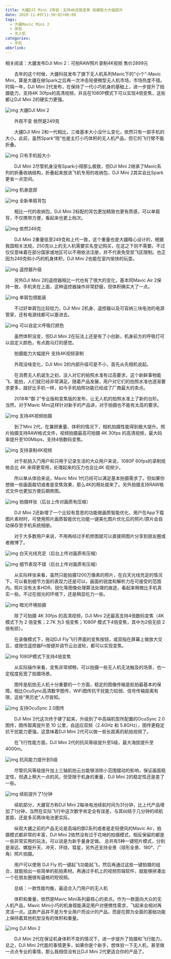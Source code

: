 ```yaml
---
title: 大疆DJI Mini 2体验：支持4K还能变焦 拍摄能力大幅提升
date: 2020-11-09T11:50:02+08:00
tags:
  - 大疆Mavic Mini 2
  - 体验
  - 无人机
categories:
  - 手机
abbrlink:
---
```


相关阅读：大疆发布DJI Mini 2：可拍RAW照片录制4K视频 售价2899元

　　去年的这个时候，大疆科技发布了旗下无人机系列Mavic下的“小个”-Mavic Mini，算是大疆在继Spark之后再一次冲击轻便微型无人机市场，市场热度不错。时隔一年，DJI Mini 2代发布，在保持了一代小巧机身的基础上，进一步提升了拍摄能力，支持4K 30fps的高清视频，并且在1080P模式下可以实现4倍变焦，这些都让DJI Mini 2的硬实力更强。

![img](https://cdn.jsdelivr.net/gh/yakeing/Documentation@main/Hexo/images/1e85-kcieywa3348082.jpg)
大疆DJI Mini 2

　　外观不变 依然是249克

　　大疆DJI Mini 2和一代相比，三维基本大小没什么变化，依然只有一部手机的大小。此前，虽然Spark“晓”也是主打小巧体积的无人机产品，但它的飞行臂不能折叠。

![img](https://cdn.jsdelivr.net/gh/yakeing/Documentation@main/Hexo/images/8ff3-kcieywa3350636.jpg)
只有手机般大小

　　DJI Mini 2尽管机身没有Spark小得那么极致，但DJI Mini 2继承了Mavic系列的折叠收纳结构，折叠起来放进飞机专用的收纳包，DJI Mini 2其实会比Spark 更省一点空间。

![img](https://cdn.jsdelivr.net/gh/yakeing/Documentation@main/Hexo/images/7a6f-kcpxnwv3888017.jpg)
机身底部

![img](https://cdn.jsdelivr.net/gh/yakeing/Documentation@main/Hexo/images/b5fd-kcieywa3352353.jpg)
全新单肩背包

　　相比一代的收纳包，DJI Mini 2标配的背包更加精致也更有质感，可以单肩背，不仅携带方便，看起来也更上档次。

![img](https://cdn.jsdelivr.net/gh/yakeing/Documentation@main/Hexo/images/de7d-kcieywa3378245.jpg)
依然249克

　　DJI Mini 2重量低至249克和上代一致，这个重量也是大疆精心设计的，根据我国相关法规，250克以上的无人机需要实名登记购买，在这之下则不需要。不过仅仅意味着在部分国家或地区可以不用依法注册，并不代表免受禁飞区限制。也正因为249克和小巧的机身体积，DJI Mini 2也能在室内愉快的玩耍。

![img](https://cdn.jsdelivr.net/gh/yakeing/Documentation@main/Hexo/images/5c53-kcieywa3379096.jpg)
遥控器升级

　　另外DJI Mini 2的遥控器相比一代也有了很大的变化，基本同Mavic Air 2保持一致，手机夹在上面，这种遥控器操作非常舒服，但体积确实大了一点。

![img](https://cdn.jsdelivr.net/gh/yakeing/Documentation@main/Hexo/images/faa1-kcieywa3384907.jpg)
单肩包很能装

　　不过好单肩包比较给力，DJI Mini 2机身、遥控器以及可容纳三块电池的电源管家，还有电源线都可以塞进去。

![img](https://cdn.jsdelivr.net/gh/yakeing/Documentation@main/Hexo/images/6c15-kcieywa3383682.png)
可以自定义呼吸灯颜色

　　虽然体积没变，但DJI Mini 2在玩法上还是有了小创新，机身前方的呼吸灯可以自定义颜色，有点跑马灯的感觉。

　　拍摄能力大幅提升 支持4K视频录制

　　外观没啥变化，DJI Mini 2的内部升级可是不小，首先从先相机说起。

　　在消费无人机诞生之初，没人对它的拍照水准有过高要求，这个新鲜事物能飞、能拍，人们就已经非常满足。随着产品发展，用户对它们的拍照水准也逐渐要求更多，就好比手机一样，如今手机拍照功能已经成了厂商最大的卖点。

　　2018年“御 2”专业版和变焦版的发布，让无人机的拍照水准上了新的台阶。当然，对于Mavic Mini这样针对新手的产品讲，对于拍摄也不能有太高的要求。

![img](https://cdn.jsdelivr.net/gh/yakeing/Documentation@main/Hexo/images/dde6-kcieywa3387885.jpg)
支持4K视频拍摄

　　到了Mini 2代，在兼顾重量、体积的情况下，相机拍摄性能得到极大提升。照片拍摄支持RAW格式文件，视频拍摄最高可拍摄 4K 30fps 的高清视频，最大码率提升至100Mbps，支持4倍数码变焦。

![img](https://cdn.jsdelivr.net/gh/yakeing/Documentation@main/Hexo/images/e9ee-kcieywa3393868.png)
支持录制4K视频

　　对于航拍入门用户和只用于记录生活的大众用户来说，1080P 60fps的录制规格会比 4K 来得更常用，处理起来的压力也会比4K 视频少。

　　所以单从体验来说，Mavic Mini 1代已经可以满足基本拍摄需求了。但如果你想做一些画面裁切或者是变焦效果，那么4K的用处就来了。另外拍摄支持RAW格式文件也更加方便后期修图。

![img](https://cdn.jsdelivr.net/gh/yakeing/Documentation@main/Hexo/images/2491-kcieywa3418730.jpg)
拍摄样张（后台上传对画质有压缩）

　　DJI Mini 2还新增了一个比较有意思的功能做画质智能优化，用户在App下载图片素材时，可使用照片画质智能优化功能一键美化图片优化后的照片/原片会自动保存至手机系统相册。

　　对于大多数用户来说，不用再经过手机修图就可以直接把图片分享到朋友圈或者微博了。

![img](https://cdn.jsdelivr.net/gh/yakeing/Documentation@main/Hexo/images/0b9a-kcieywa3424431.jpg)
白天光线充足（后台上传对画质有压缩）

![img](https://cdn.jsdelivr.net/gh/yakeing/Documentation@main/Hexo/images/f749-kcieywa3428446.jpg)
细节表现不错（后台上传对画质有压缩）

　　从实际样张来看，虽然只能拍摄1200万像素的照片，在白天光线充足的情况下，可以看到细节方面的表现力还是可以，画面的锐度和解析力在可接受的范围内。照片没有太多HDR、锐化等图像处理算法处理的痕迹，看起来稍微比手机真实一些。不过在弱光的环境下，还是稍显吃力一些。

![img](https://cdn.jsdelivr.net/gh/yakeing/Documentation@main/Hexo/images/e4e9-kcieywa3440703.jpg)
暗光环境拍摄

　　除了可拍摄 4K 30fps 的高清视频，DJI Mini 2还最高支持4倍数码变焦（4K 模式下为 2 倍变焦；2.7K 为3 倍变焦；1080P 模式下4倍变焦，其中为2倍无损 2倍有损）。

　　在录像模式下，拖动DJI Fly飞行界面的变焦按钮，或双指在屏幕上做放大交互，或按住遥控器Fn按键并调节云台波轮，都可以实现变焦。

![img](https://cdn.jsdelivr.net/gh/yakeing/Documentation@main/Hexo/images/5911-kcieywa3502391.gif)
1080P模式下支持4倍变焦

　　从实际操作来看，变焦非常顺畅，可以拍摄一些无人机无法触及的场景，也一定程度拓宽了拍摄场景。

　　图传是航拍无人机十分重要的一个方面，稳定的图像传输是航拍最基本的保障。相比OcuSync高清数字图传，WiFi图传抗干扰能力较弱、信号传输距离有限，这些“黑历史”人尽皆知。

![img](https://cdn.jsdelivr.net/gh/yakeing/Documentation@main/Hexo/images/d135-kcieywa3464062.png)
支持OcuSync 2.0图传

　　DJI Mini 2代这次终于硬了起来，升级到了中高端机型所配置的OcuSync 2.0图传，图传距离提升至 10 公里，自适应双频（2.4GHz 和 5.8GHz），图传更稳定抗干扰能力更强。这意味着DJI Mini 2代可以做一些长距离的航拍视频了。

　　在飞行性能方面，DJI Mini 2代的抗风等级提升至5级，最大海拔提升至4000m。

![img](https://cdn.jsdelivr.net/gh/yakeing/Documentation@main/Hexo/images/e764-kcpxnwv3851868.jpg)
抗风能力提升到5级

　　尽管抗风等级提升加上三轴航拍云台能够消除小范围摆动的影响，保证画面稳定性，但遇上稍大一点的风，但受限于机身的重量，DJI Mini 2的稳定性还是差了一些。

![img](https://cdn.jsdelivr.net/gh/yakeing/Documentation@main/Hexo/images/8caa-kcpxnwv3852736.jpg)
续航提升了1分钟

　　续航部分，大疆官方称DJI Mini 2每块电池续航时间为31分钟，比上代产品增加了1分钟，当然在实际飞行中这次数字肯定会有误差，与其纠结于几分钟的续航差距，还是多买两块电池更实际。

　　纵观大疆之前的产品无论是高端的御2系列或者是走轻便风的Mavic Air，拍摄模式都非常的丰富，DJI Mini 2依然没有过于花哨的拍摄模式，相反保留的都是一些非常实用的玩法，可以说是为新手量身定做。 总共有5种一键短片模式，分别是渐远、螺旋升天、冲天、环绕、彗星，另外还支持全景（球形全景、180°、广角）照片拍摄。

　　用户可以使用 DJI Fly 的一键起飞功能起飞，然后再通过这些一键拍摄的组合，就能拍出一些简单的航拍素材。再通过手机上的视频剪辑软件，就能够拼凑出一个在朋友圈很有逼格的短视频。

　　总结：一款性能均衡，最适合入门用户的无人机

　　体积和重量，依然是Mavic Mini系列最核心的卖点。作为一款面向大众的无人机产品，Mavic Mini小巧的机身既能满足用户对便携性需求，飞起来会相对再灵活一点。这款产品并不是为专业用户而设计的产品，而是在颇为全面的基础功能上保持着其他机型没有的体积和重量。

![img](https://cdn.jsdelivr.net/gh/yakeing/Documentation@main/Hexo/images/8dec-kcpxnwv3859123.jpg)
DJI Mini 2

　　DJI Mini 2代在保证机身体积不变的情况下，进一步提升了拍摄和飞行能力，总之，DJI Mini 2代能的事情更多，如果你是个新手，想体验一下无人机，甚至做一点点专业的事情，那么我相信没有比DJI Mini 2代更适合你的产品了。